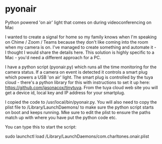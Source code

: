 # pyonair
Python powered 'on air' light that comes on during videoconferencing on Mac

I wanted to create a signal for home so my family knows when I'm speaking on Chime / Zoom / Teams because they don't like coming into the room when my camera is on. I've managed to create something and automate it - I thought I would share the details here. This solution is highly specific to a Mac - you'd need a different approach for a PC.

I have a python script (pyonair.py) which runs all the time monitoring for the camera status. If a camera on event is detected it controls a smart plug which powers a USB 'on air' light. The smart plug is controlled by the tuya cloud - there's a python library for this with instructions to set it up here: https://github.com/jasonacox/tinytuya. From the tuya cloud web site you will get a device id, local key and IP address for your smartplug.

I copied the code to /usr/local/bin/pyonair.py. You will also need to copy the plist file to /Library/LaunchDaemons/ to make sure the python script starts on boot and keeps running. Mke sure to edit the plist to ensure the paths match up with where you have put the python code etc.

You can type this to start the script:

sudo launchctl load /Library/LaunchDaemons/com.charltones.onair.plist




